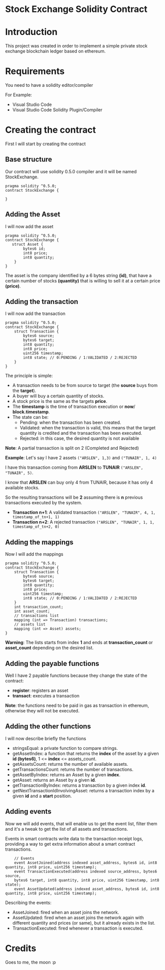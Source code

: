 Stock Exchange Solidity Contract
====

# Introduction
This project was created in order to implement a simple private stock exchange blockchain ledger based on ethereum.

# Requirements
You need to have a solidity editor/compiler

For Example:

- Visual Studio Code
- Visual Studio Code Solidity Plugin/Compiler

# Creating the contract
First I will start by creating the contract

## Base structure
Our contract will use solidity 0.5.0 compiler and it will be named StockExchange.

```solidity
pragma solidity ^0.5.0;
contract StockExchange {

}
```

## Adding the Asset
I will now add the asset
```solidity
pragma solidity ^0.5.0;
contract StockExchange {
   struct Asset {
        bytes6 id; 
        int8 price;
        int8 quantity;
    }
}
```
The asset is the company identified by a 6 bytes string **(id)**, that have a certain number of stocks **(quantity)** that is willing to sell it at a certain price **(price)**.

## Adding the transaction
I will now add the transaction

```solidity
pragma solidity ^0.5.0;
contract StockExchange {
    struct Transaction {
        bytes6 source;
        bytes6 target;
        int8 quantity;
        int8 price;
        uint256 timestamp;
        int8 state; // 0:PENDING / 1:VALIDATED / 2:REJECTED
    }
}
```

The principle is simple:
- A transaction needs to be from source to target (the **source** buys from the **target**).
- A buyer will buy a certain quantity of stocks.
- A stock price is the same as the targets **price**.
- The **timestamp** is the time of transaction execution or **now**/ **block.timestamp**.
- The state can be:
  - Pending: when the transaction has been created.
  - Validated: when the transaction is valid, this means that the target quantity is credited and the transaction has been executed.
  - Rejected: in this case, the desired quantity is not available

**Note**: A partial transaction is split on 2 (Completed and Rejected)

**Example**:
Let's say I have 2 assets ``("ARSLEN", 1,3)`` and ``("TUNAIR", 1, 4)``

I have this transaction coming from **ARSLEN** to **TUNAIR** ``("ARSLEN", "TUNAIR", 5)``.

I know that **ARSLEN** can buy only 4 from TUNAIR, because it has only 4 available stocks.

So the resulting transactions will be **2** assuming there is **n** previous transactions executed by the system.

- **Transaction n+1**: A validated transaction ``("ARSLEN", "TUNAIR", 4, 1, timestamp_of_tn+1, 1)``
- **Transaction n+2**: A rejected transaction ``("ARSLEN", "TUNAIR", 1, 1, timestamp_of_tn+2, 0)``

## Adding the mappings
Now I will add the mappings
```solidity
pragma solidity ^0.5.0;
contract StockExchange {
    struct Transaction {
        bytes6 source;
        bytes6 target;
        int8 quantity;
        int8 price;
        uint256 timestamp;
        int8 state; // 0:PENDING / 1:VALIDATED / 2:REJECTED
    }
    int transaction_count;
    int asset_count;
    // transactions list
    mapping (int => Transaction) transactions;
    // assets list
    mapping (int => Asset) assets;
}
```
**Warning**: The lists starts from index **1** and ends at **transaction_count** or **asset_count** depending on the desired list.

## Adding the payable functions
Well I have 2 payable functions because they change the state of the contract:

- **register**: registers an asset
- **transact**: executes a transaction

**Note**: the functions need to be paid in gas as transaction in ethereum, otherwise they will not be executed.

## Adding the other functions
I will now describe briefly the functions

- stringsEqual: a private function to compare strings.
- getAssetIndex: a function that returns the **index** of the asset by a given **id (bytes6)**, 1 <= **index** <= assets_count.
- getAssetsCount: returns the number of available assets.
- getTransactionsCount: returns the number of transactions.
- getAssetByIndex: returns an Asset by a given **index**.
- getAsset: returns an Asset by a given **id**.
- getTransactionByIndex: returns a transaction by a given index **id**.
- getNextTransactionIdInvolvingAsset: returns a transaction index by a given **id** and a **start** position.

## Adding events
Now we will add events, that will enable us to get the event list, filter them and it's a tweak to get the list of all assets and transactions.

Events in smart contracts write data to the transaction receipt logs, providing a way to get extra information about a smart contract transactions.

```solidity
    // Events
    event AssetJoined(address indexed asset_address, bytes6 id, int8 quantity, int8 price, uint256 timestamp);
    event TransactionExecuted(address indexed source_address, bytes6 source, 
    bytes6 target, int8 quantity, int8 price, uint256 timestamp, int8 state);
    event AssetUpdated(address indexed asset_address, bytes6 id, int8 quantity, int8 price, uint256 timestamp);
```

Describing the events:
- AssetJoined: fired when an asset joins the network.
- AssetUpdated: fired when an asset joins the network again with different quantity and prices (or same), but it already exists in the list.
- TransactionExecuted: fired whenever a transaction is executed.


# Credits
Goes to me, the moon :p


